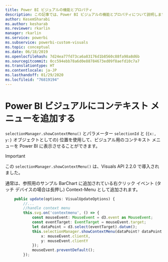 ```yaml
---
title: Power BI ビジュアルの機能とプロパティ
description: この記事では、Power BI ビジュアルの機能とプロパティについて説明します。
author: KesemSharabi
ms.author: kesharab
ms.reviewer: rkarlin
manager: rkarlin
ms.service: powerbi
ms.subservice: powerbi-custom-visuals
ms.topic: conceptual
ms.date: 06/18/2019
ms.openlocfilehash: 7d24ea77fd73ca6a83176d1b8560c88fa98a8d6b
ms.sourcegitcommit: 0cc594ebb78a6d0e88784673ed09f8aefd10c7a7
ms.translationtype: HT
ms.contentlocale: ja-JP
ms.lasthandoff: 01/29/2020
ms.locfileid: "76819194"
---
```

# <a name="add-context-menu-to-power-bi-visual"></a>Power BI ビジュアルにコンテキスト メニューを追加する

`selectionManager.showContextMenu()` とパラメーター `selectionId` と (`{x:, y:}` オブジェクトとしての) 位置を使用して、ビジュアル用のコンテキスト メニューを Power BI に表示させることができます。

> [!IMPORTANT]
> この `selectionManager.showContextMenu()` は、Visuals API 2.2.0 で導入されました。

通常は、参照用のサンプル BarChart に追加されている右クリック イベント (タッチ デバイスの場合は長押し) Context-Menu として追加されます。

```typescript
    public update(options: VisualUpdateOptions) {
        //...
        //handle context menu
        this.svg.on('contextmenu', () => {
            const mouseEvent: MouseEvent = d3.event as MouseEvent;
            const eventTarget: EventTarget = mouseEvent.target;
            let dataPoint = d3.select(eventTarget).datum();
            this.selectionManager.showContextMenu(dataPoint? dataPoint.selectionId : {}, {
                x: mouseEvent.clientX,
                y: mouseEvent.clientY
            });
            mouseEvent.preventDefault();
        });
```
